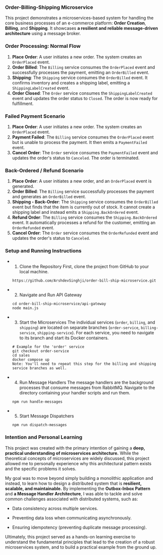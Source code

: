 ### Order-Billing-Shipping Microservice

This project demonstrates a microservices-based system for handling the core business processes of an e-commerce platform: **Order Creation**, **Billing**, and **Shipping**. 
It showcases **a resilient and reliable message-driven architecture** using a message broker.

### Order Processing: Normal Flow

1.  **Place Order**: A user initiates a new order. The system creates an `OrderPlaced` event.
2.  **Order Billed**: The `Billing` service consumes the `OrderPlaced` event and successfully processes the payment, emitting an `OrderBilled` event.
3.  **Shipping**: The `Shipping` service consumes the `OrderBilled` event. It confirms inventory and creates a shipping label, emitting a `ShippingLabelCreated` event.
4.  **Order Closed**: The `Order` service consumes the `ShippingLabelCreated` event and updates the order status to `Closed`. The order is now ready for fulfillment.

### Failed Payment Scenario

1.  **Place Order**: A user initiates a new order. The system creates an `OrderPlaced` event.
2.  **Payment Failed**: The `Billing` service consumes the `OrderPlaced` event but is unable to process the payment. It then emits a `PaymentFailed` event.
3.  **Cancel Order**: The `Order` service consumes the `PaymentFailed` event and updates the order's status to `Canceled`. The order is terminated.

### Back-Ordered / Refund Scenario

1.  **Place Order**: A user initiates a new order, and an `OrderPlaced` event is generated.
2.  **Order Billed**: The `Billing` service successfully processes the payment and generates an `OrderBilled` event.
3.  **Shipping - Back-Order**: The `Shipping` service consumes the `OrderBilled` event but finds that the item is currently out of stock. It cannot create a shipping label and instead emits a `Shipping.BackOrdered` event.
4.  **Refund Order**: The `Billing` service consumes the `Shipping.BackOrdered` event. It automatically processes a refund for the customer, emitting an `OrderRefunded` event.
5.  **Cancel Order**: The `Order` service consumes the `OrderRefunded` event and updates the order's status to `Canceled`.

### Setup and Running Instructions
- 1. Clone the Repository
  First, clone the project from GitHub to your local machine.
  ```
  https://github.com/ArshdevSinghji/order-bill-ship-microservice.git
  ```
- 2. Navigate and Run API Gateway
  ```
  cd order-bill-ship-microservice/api-gateway
  node main.js
  ```
- 3. Start the Microservices
  The individual services (`order`, `billing`, and `shipping`) are located on separate branches (`order-service`, `billing-service`, `shipping-service`).
  For each service, you need to navigate to its branch and start its Docker containers.
  ```
  # Example for the 'order' service
  git checkout order-service
  cd sales
  docker compose up
  Note: You'll need to repeat this step for the billing and shipping service branches as well.
  ```
- 4. Run Message Handlers
  The message handlers are the background processes that consume messages from RabbitMQ. Navigate to the directory containing your handler scripts and run them.
  ```
  npm run handle-messages
  ```
- 5. Start Message Dispatchers
  ```
  npm run dispatch-messages
  ```

### Intention and Personal Learning

This project was created with the primary intention of gaining a **deep, practical understanding of microservices architecture.**
While the theoretical concepts of microservices are widely discussed, this project allowed me to personally experience why this architectural 
pattern exists and the specific problems it solves.

My goal was to move beyond simply building a monolithic application and instead, to learn how to design 
a distributed system that is **resilient, scalable, and maintainable.** By implementing the **Outbox-Inbox Pattern** and **a Message Handler Architecture**, 
I was able to tackle and solve common challenges associated with distributed systems, such as:

- Data consistency across multiple services.

- Preventing data loss when communicating asynchronously.

- Ensuring idempotency (preventing duplicate message processing).

Ultimately, this project served as a hands-on learning exercise to understand the fundamental principles that lead to the creation of a robust microservices system, 
and to build a practical example from the ground up.

















